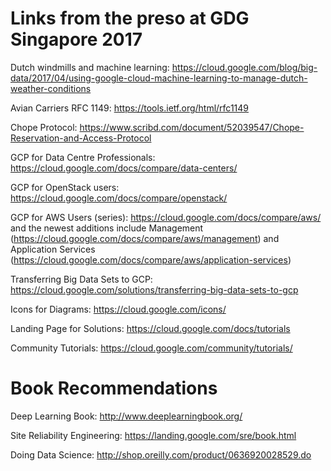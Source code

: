 # Links from the preso at GDG Singapore 2017
Dutch windmills and machine learning: https://cloud.google.com/blog/big-data/2017/04/using-google-cloud-machine-learning-to-manage-dutch-weather-conditions

Avian Carriers RFC 1149: https://tools.ietf.org/html/rfc1149

Chope Protocol: https://www.scribd.com/document/52039547/Chope-Reservation-and-Access-Protocol

GCP for Data Centre Professionals: https://cloud.google.com/docs/compare/data-centers/

GCP for OpenStack users: https://cloud.google.com/docs/compare/openstack/

GCP for AWS Users (series): https://cloud.google.com/docs/compare/aws/ and the newest additions include Management (https://cloud.google.com/docs/compare/aws/management) and Application Services (https://cloud.google.com/docs/compare/aws/application-services)

Transferring Big Data Sets to GCP: https://cloud.google.com/solutions/transferring-big-data-sets-to-gcp

Icons for Diagrams: https://cloud.google.com/icons/

Landing Page for Solutions: https://cloud.google.com/docs/tutorials

Community Tutorials: https://cloud.google.com/community/tutorials/

# Book Recommendations

Deep Learning Book: http://www.deeplearningbook.org/

Site Reliability Engineering: https://landing.google.com/sre/book.html

Doing Data Science: http://shop.oreilly.com/product/0636920028529.do
